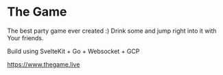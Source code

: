 # The Game
The best party game ever created :) Drink some and jump right into it with Your friends.

Build using SvelteKit + Go + Websocket + GCP

https://www.thegame.live
